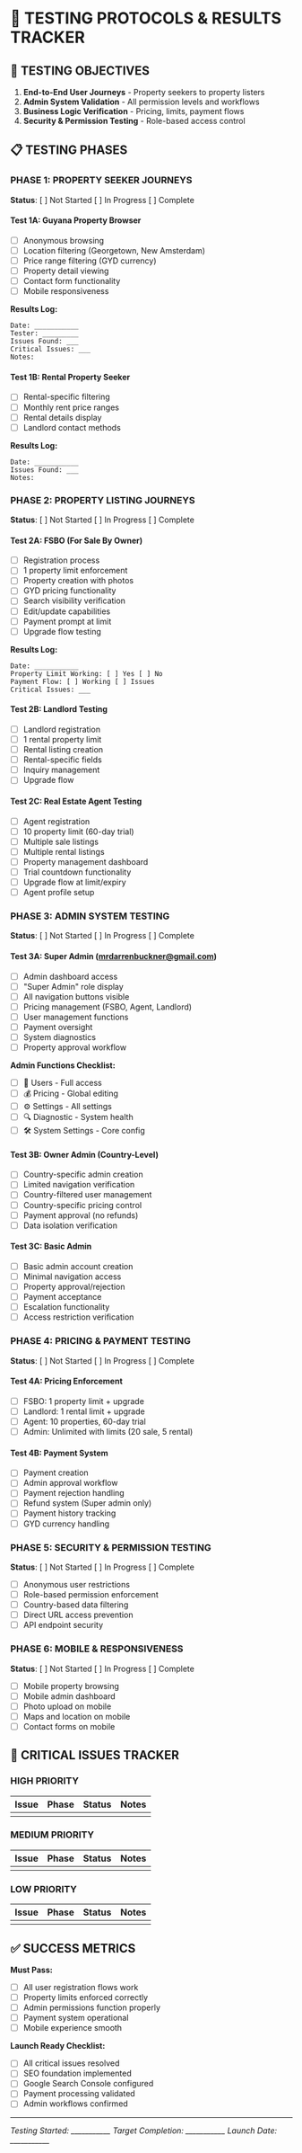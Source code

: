 # 🧪 TESTING PROTOCOLS & RESULTS TRACKER

## 🎯 TESTING OBJECTIVES
1. **End-to-End User Journeys** - Property seekers to property listers
2. **Admin System Validation** - All permission levels and workflows  
3. **Business Logic Verification** - Pricing, limits, payment flows
4. **Security & Permission Testing** - Role-based access control

## 📋 TESTING PHASES

### **PHASE 1: PROPERTY SEEKER JOURNEYS** 
**Status**: [ ] Not Started [ ] In Progress [ ] Complete

#### Test 1A: Guyana Property Browser
- [ ] Anonymous browsing
- [ ] Location filtering (Georgetown, New Amsterdam)
- [ ] Price range filtering (GYD currency)
- [ ] Property detail viewing
- [ ] Contact form functionality
- [ ] Mobile responsiveness

**Results Log:**
```
Date: ___________
Tester: _________
Issues Found: ___
Critical Issues: ___
Notes: 
```

#### Test 1B: Rental Property Seeker  
- [ ] Rental-specific filtering
- [ ] Monthly rent price ranges
- [ ] Rental details display
- [ ] Landlord contact methods

**Results Log:**
```
Date: ___________
Issues Found: ___
Notes:
```

### **PHASE 2: PROPERTY LISTING JOURNEYS**
**Status**: [ ] Not Started [ ] In Progress [ ] Complete

#### Test 2A: FSBO (For Sale By Owner)
- [ ] Registration process
- [ ] 1 property limit enforcement
- [ ] Property creation with photos
- [ ] GYD pricing functionality
- [ ] Search visibility verification
- [ ] Edit/update capabilities
- [ ] Payment prompt at limit
- [ ] Upgrade flow testing

**Results Log:**
```
Date: ___________
Property Limit Working: [ ] Yes [ ] No
Payment Flow: [ ] Working [ ] Issues
Critical Issues: ___
```

#### Test 2B: Landlord Testing
- [ ] Landlord registration
- [ ] 1 rental property limit
- [ ] Rental listing creation
- [ ] Rental-specific fields
- [ ] Inquiry management
- [ ] Upgrade flow

#### Test 2C: Real Estate Agent Testing  
- [ ] Agent registration
- [ ] 10 property limit (60-day trial)
- [ ] Multiple sale listings
- [ ] Multiple rental listings
- [ ] Property management dashboard
- [ ] Trial countdown functionality
- [ ] Upgrade flow at limit/expiry
- [ ] Agent profile setup

### **PHASE 3: ADMIN SYSTEM TESTING**
**Status**: [ ] Not Started [ ] In Progress [ ] Complete

#### Test 3A: Super Admin (mrdarrenbuckner@gmail.com)
- [ ] Admin dashboard access
- [ ] "Super Admin" role display
- [ ] All navigation buttons visible
- [ ] Pricing management (FSBO, Agent, Landlord)
- [ ] User management functions
- [ ] Payment oversight
- [ ] System diagnostics
- [ ] Property approval workflow

**Admin Functions Checklist:**
- [ ] 👥 Users - Full access
- [ ] 💰 Pricing - Global editing
- [ ] ⚙️ Settings - All settings
- [ ] 🔍 Diagnostic - System health
- [ ] 🛠️ System Settings - Core config

#### Test 3B: Owner Admin (Country-Level)
- [ ] Country-specific admin creation
- [ ] Limited navigation verification
- [ ] Country-filtered user management
- [ ] Country-specific pricing control
- [ ] Payment approval (no refunds)
- [ ] Data isolation verification

#### Test 3C: Basic Admin
- [ ] Basic admin account creation
- [ ] Minimal navigation access
- [ ] Property approval/rejection
- [ ] Payment acceptance
- [ ] Escalation functionality
- [ ] Access restriction verification

### **PHASE 4: PRICING & PAYMENT TESTING**
**Status**: [ ] Not Started [ ] In Progress [ ] Complete

#### Test 4A: Pricing Enforcement
- [ ] FSBO: 1 property limit + upgrade
- [ ] Landlord: 1 rental limit + upgrade  
- [ ] Agent: 10 properties, 60-day trial
- [ ] Admin: Unlimited with limits (20 sale, 5 rental)

#### Test 4B: Payment System
- [ ] Payment creation
- [ ] Admin approval workflow
- [ ] Payment rejection handling
- [ ] Refund system (Super admin only)
- [ ] Payment history tracking
- [ ] GYD currency handling

### **PHASE 5: SECURITY & PERMISSION TESTING**  
**Status**: [ ] Not Started [ ] In Progress [ ] Complete

- [ ] Anonymous user restrictions
- [ ] Role-based permission enforcement
- [ ] Country-based data filtering
- [ ] Direct URL access prevention
- [ ] API endpoint security

### **PHASE 6: MOBILE & RESPONSIVENESS**
**Status**: [ ] Not Started [ ] In Progress [ ] Complete

- [ ] Mobile property browsing
- [ ] Mobile admin dashboard
- [ ] Photo upload on mobile
- [ ] Maps and location on mobile
- [ ] Contact forms on mobile

## 🚨 CRITICAL ISSUES TRACKER

### HIGH PRIORITY
| Issue | Phase | Status | Notes |
|-------|-------|--------|-------|
|       |       |        |       |

### MEDIUM PRIORITY  
| Issue | Phase | Status | Notes |
|-------|-------|--------|-------|
|       |       |        |       |

### LOW PRIORITY
| Issue | Phase | Status | Notes |
|-------|-------|--------|-------|
|       |       |        |       |

## ✅ SUCCESS METRICS

**Must Pass:**
- [ ] All user registration flows work
- [ ] Property limits enforced correctly  
- [ ] Admin permissions function properly
- [ ] Payment system operational
- [ ] Mobile experience smooth

**Launch Ready Checklist:**
- [ ] All critical issues resolved
- [ ] SEO foundation implemented
- [ ] Google Search Console configured
- [ ] Payment processing validated
- [ ] Admin workflows confirmed

---
*Testing Started: ___________*
*Target Completion: ___________*
*Launch Date: ___________*